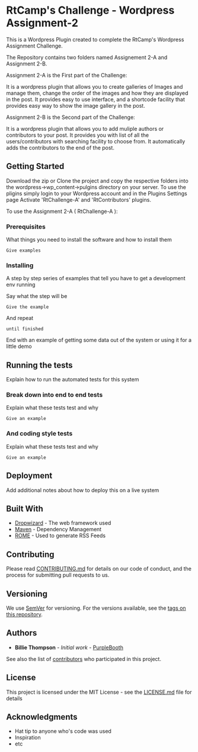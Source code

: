 # RtCamp's Challenge - Wordpress Assignment-2

This is a Wordpress Plugin created to complete the RtCamp's Wordpress Assignment Challenge.

The Repository contains two folders named Assignement 2-A and Assignment 2-B.

Assignment 2-A is the First part of the Challenge:

It is a wordpress plugin that allows you to create galleries of Images and manage them, change the order of the images and how they are displayed in the post. It provides easy to use interface, and a shortcode facility that provides easy way to show the image gallery in the post.

Assignment 2-B is the Second part of the Challenge:

It is a wordpress plugin that allows you to add muliple authors or contributors to your post. It provides you with list of all the users/contributors with searching facility to choose from. It automatically adds the contributors to the end of the post.



## Getting Started

Download the zip or Clone the project and copy the respective folders into the wordpress->wp_content->pulgins directory on your server.
To use the pligins simply login to your Wordpress account and in the Plugins Settings page Activate 'RtChallenge-A' and 'RtContributors' plugins.

To use the Assignment 2-A ( RtChallenge-A ):


### Prerequisites

What things you need to install the software and how to install them

```
Give examples
```

### Installing

A step by step series of examples that tell you have to get a development env running

Say what the step will be

```
Give the example
```

And repeat

```
until finished
```

End with an example of getting some data out of the system or using it for a little demo

## Running the tests

Explain how to run the automated tests for this system

### Break down into end to end tests

Explain what these tests test and why

```
Give an example
```

### And coding style tests

Explain what these tests test and why

```
Give an example
```

## Deployment

Add additional notes about how to deploy this on a live system

## Built With

* [Dropwizard](http://www.dropwizard.io/1.0.2/docs/) - The web framework used
* [Maven](https://maven.apache.org/) - Dependency Management
* [ROME](https://rometools.github.io/rome/) - Used to generate RSS Feeds

## Contributing

Please read [CONTRIBUTING.md](https://gist.github.com/PurpleBooth/b24679402957c63ec426) for details on our code of conduct, and the process for submitting pull requests to us.

## Versioning

We use [SemVer](http://semver.org/) for versioning. For the versions available, see the [tags on this repository](https://github.com/your/project/tags). 

## Authors

* **Billie Thompson** - *Initial work* - [PurpleBooth](https://github.com/PurpleBooth)

See also the list of [contributors](https://github.com/your/project/contributors) who participated in this project.

## License

This project is licensed under the MIT License - see the [LICENSE.md](LICENSE.md) file for details

## Acknowledgments

* Hat tip to anyone who's code was used
* Inspiration
* etc

